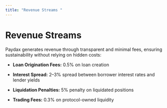 ```yaml
---
title: "Revenue Streams "
---
```


Revenue Streams
===============

Paydax generates revenue through transparent and minimal fees, ensuring sustainability without relying on hidden costs:

*   **Loan Origination Fees:** 0.5% on loan creation
    
*   **Interest Spread:** 2–3% spread between borrower interest rates and lender yields
    
*   **Liquidation Penalties:** 5% penalty on liquidated positions
    
*   **Trading Fees:** 0.3% on protocol-owned liquidity

